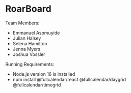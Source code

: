 # RoarBoard

Team Members:

- Emmanuel Asomuyide
- Julian Halsey
- Selena Hamilton
- Jenna Myers
- Joshua Vossler


Running Requirements:

- Node.js version 16 is installed 
- npm install @fullcalendar/react @fullcalendar/daygrid @fullcalendar/timegrid

